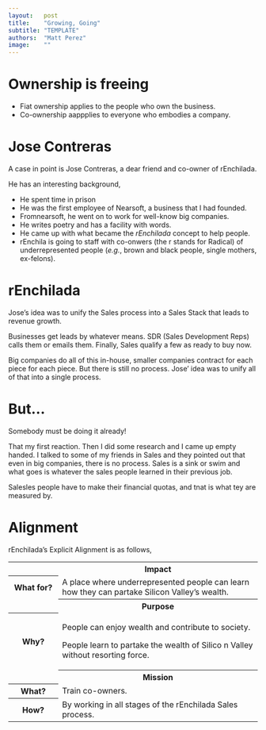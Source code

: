```yaml
---
layout:   post
title:    "Growing, Going"
subtitle: "TEMPLATE"
authors:  "Matt Perez"
image:    ""
---
```


<div style='display:none; '>
 <p>It is not &lsquo;breaking out&rsquo; or &lsquo;growing free.&rsquo; It is about growing and going.</p>
</div>

<h1>Ownership is freeing</h1>
  <ul>
   <li>Fiat ownership applies to the people who own the business.</li>
   <li>Co-ownership aappplies to everyone who embodies a company.</li>
  </ul>

<h1>Jose Contreras</h1>
 <p>A case in point is Jose Contreras, a dear friend and co-owner of rEnchilada.</p>
 <p>He has an interesting background,</p>
  <ul>
   <li>He spent time in prison</li>
   <li>He was the first employee of Nearsoft, a business that I had founded.</li>
   <li>Fromnearsoft, he went on to work for well-know big companies.</li>
   <li>He writes poetry and has a facility with words.</li>
   <li>He came up with what became the <em>rEnchilada</em> concept to help people.</li>
   <li>rEnchila is going to staff with co-onwers (the r stands for Radical) of underrepresented people (<em>e.g.</em>, brown and black people, single mothers, ex-felons).</li>
  </ul>
 
<h1>rEnchilada</h1>
 <p>Jose&rsquo;s idea was to unify the Sales process into a Sales Stack that leads to revenue growth.</p>
 <p>Businesses get leads by whatever means. SDR (Sales Development Reps) calls them or emails them. Finally, Sales qualify a few as <span class="iquo">ready to buy now.</span>
 <p>Big companies do all of this in-house, smaller companies contract for each piece for each piece. But there is still no process. Jose&rsquo; idea was to unify all of that into a single process.</p>

<h1>But…</h1>
 <p class="iquo">Somebody must be doing it already!</p>
 <p>That my first reaction. Then I did some research and I came up empty handed. I talked to some of my friends in Sales and they pointed out that even in big companies, there is no process. Sales is a sink or swim and what goes is whatever the sales people learned in their previous job.</p>
 <p>Salesles people have to make their financial quotas, and tnat is what tey are measured by.</p>

<h1>Alignment</h1>
 <p>rEnchilada&rsquo;s Explicit Alignment is as follows,</p>
 <div class='_center'>
  <table class='_explicitalignment'>
   <tr id='_background'>
    <td></td>
    <th>Impact</th>
   </tr>
   <tr>
    <th style='width:20%; '>What for?</th>
    <td>A place where underrepresented people can learn how they can partake Silicon Valley&rsquo;s wealth.</td>
   </tr>
   <tr id='_background'>
    <td></td>
    <th>Purpose</th>
   </tr>
   <tr>
    <th>Why?</th>
    <td>
     <p>People can enjoy wealth and contribute to society.</p>
     <p>People learn to partake the wealth of Silico n Valley without resorting force.</p>
    </td>
   </tr>
   <tr id='_background'>
    <td></td>
    <th>Mission</th>
   </tr>
   <tr>
    <th>What?</th>
    <td>Train co-owners.</td>
   </tr>
   <tr>
    <th>How?</th>
    <td>By working in all stages of the rEnchilada Sales process.</td>
   </tr>
  </table>
 </div>

 <p></p>
 <p></p>
 <p></p>